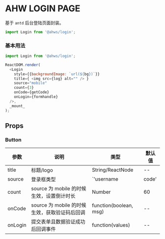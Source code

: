 AHW LOGIN PAGE
===
基于 `antd` 后台登陆页面封装。

```jsx
import Login from '@ahws/login';
```

### 基本用法

<!--DemoStart,bgWhite,codePen,codeSandbox--> 
```js
import Login from '@ahws/login';

ReactDOM.render(
  <Login
    style={{backgroundImage: `url(${bg})`}}
    title={ <img src={log} alt="" /> }
    source="mobile"
    count={3}
    onCode={getCode}
    onLogin={formhandle}
  />,
  _mount_
);
```
<!--End-->

## Props

### Button

| 参数 | 说明 | 类型 | 默认值 |
| -------- | -------- | -------- | -------- |
| title | 标题/logo | String/ReactNode | -- |
| source | 登录框类型 | `'username|code' | 'username' | 'mobile'` | `username|code` |
| count | source 为 mobile 的时候生效，设置倒计时长 | Number | 60 |
| onCode | source 为 mobile 的时候生效，获取验证码后回调 | function(boolean, msg) | -- |
| onLogin | 提交表单且数据验证成功后回调事件 | function(values) | -- |


